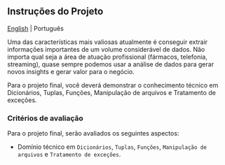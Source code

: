 ## Instruções do Projeto

[English](README.md) | Português

Uma das características mais valiosas atualmente é conseguir extrair informações importantes de um volume considerável de dados. Não importa qual seja a área de atuação profissional (fármacos, telefonia, streaming), quase sempre podemos usar a análise de dados para gerar novos insights e gerar valor para o negócio.

Para o projeto final, você deverá demonstrar o conhecimento técnico em Dicionários, Tuplas, Funções, Manipulação de arquivos e Tratamento de exceções.

### Critérios de avaliação

Para o projeto final, serão avaliados os seguintes aspectos:

- Domínio técnico em `Dicionários`, `Tuplas`, `Funções`, `Manipulação de arquivos` e `Tratamento de exceções`.
